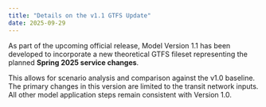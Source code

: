 ```yaml
---
title: "Details on the v1.1 GTFS Update"
date: 2025-09-29
---
```


As part of the upcoming official release, Model Version 1.1 has been developed to incorporate a new theoretical GTFS fileset representing the planned **Spring 2025 service changes**.

This allows for scenario analysis and comparison against the v1.0 baseline. The primary changes in this version are limited to the transit network inputs. All other model application steps remain consistent with Version 1.0.